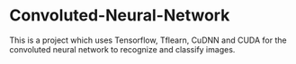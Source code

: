 # Convoluted-Neural-Network
This is a project which uses Tensorflow, Tflearn, CuDNN and CUDA for the convoluted neural network to recognize and classify images.

